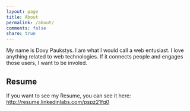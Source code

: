 ```yaml
---
layout: page
title: About
permalink: /about/
comments: false
share: true
---
```


My name is Dovy Paukstys. I am what I would call a web entusiast. I love anything related to web technologies. If it connects people and engages those users, I want to be involed.

## Resume
If you want to see my Resume, you can see it here: <a href="http://resume.linkedinlabs.com/pspz21fq0">http://resume.linkedinlabs.com/pspz21fq0</a>